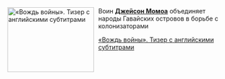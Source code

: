 <!--2025-05-28 11:00:43-->
<div class="yb">
  <div class="rss kino_kino"><a href="https://www.kino-teatr.ru/video/49807/" title="«Вождь войны». Тизер с английскими субтитрами"><img src="https://www.kino-teatr.ru/video/7/0/49807/poster.jpg" width="196" height="147" align="left" hspace="5" style="margin: 0px 10px 0px 5px" alt="«Вождь войны». Тизер с английскими субтитрами"/></a>Воин <a href=https://www.kino-teatr.ru/kino/acter/m/hollywood/72137/bio/ target=_blank><strong>Джейсон Момоа</strong></a> объединяет народы Гавайских островов в борьбе с колонизаторами <p class="titl"><a href="https://www.kino-teatr.ru/video/49807/">«Вождь войны». Тизер с английскими субтитрами</a></p></div>
</div>
